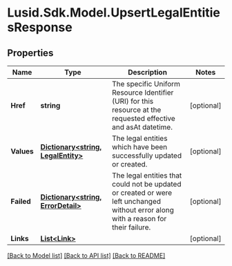 # Lusid.Sdk.Model.UpsertLegalEntitiesResponse

## Properties

Name | Type | Description | Notes
------------ | ------------- | ------------- | -------------
**Href** | **string** | The specific Uniform Resource Identifier (URI) for this resource at the requested effective and asAt datetime. | [optional] 
**Values** | [**Dictionary&lt;string, LegalEntity&gt;**](LegalEntity.md) | The legal entities which have been successfully updated or created. | [optional] 
**Failed** | [**Dictionary&lt;string, ErrorDetail&gt;**](ErrorDetail.md) | The legal entities that could not be updated or created or were left unchanged without error along with a reason for their failure. | [optional] 
**Links** | [**List&lt;Link&gt;**](Link.md) |  | [optional] 

[[Back to Model list]](../README.md#documentation-for-models) [[Back to API list]](../README.md#documentation-for-api-endpoints) [[Back to README]](../README.md)

